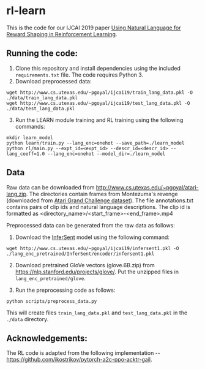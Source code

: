 # rl-learn

This is the code for our IJCAI 2019 paper [Using Natural Language for Reward Shaping in Reinforcement Learning](https://arxiv.org/abs/1903.02020).

## Running the code:

1. Clone this repository and install dependencies using the included `requirements.txt` file. The code requires Python 3.
2. Download preprocessed data:
```
wget http://www.cs.utexas.edu/~pgoyal/ijcai19/train_lang_data.pkl -O ./data/train_lang_data.pkl
wget http://www.cs.utexas.edu/~pgoyal/ijcai19/test_lang_data.pkl -O ./data/test_lang_data.pkl
```
3. Run the LEARN module training and RL training using the following commands:
```
mkdir learn_model
python learn/train.py --lang_enc=onehot --save_path=./learn_model
python rl/main.py --expt_id=<expt_id> --descr_id=<descr_id> --lang_coeff=1.0 --lang_enc=onehot --model_dir=./learn_model
```

## Data

Raw data can be downloaded from http://www.cs.utexas.edu/~pgoyal/atari-lang.zip. The directories contain frames from Montezuma's revenge (downloaded from [Atari Grand Challenge dataset](http://atarigrandchallenge.com/data)). The file annotations.txt contains pairs of clip ids and natural language descriptions. The clip id is formatted as <directory_name>/<start_frame>-<end_frame>.mp4

Preprocessed data can be generated from the raw data as follows:
1. Download the [InferSent](https://github.com/facebookresearch/InferSent) model using the following command:
```
wget http://www.cs.utexas.edu/~pgoyal/ijcai19/infersent1.pkl -O ./lang_enc_pretrained/InferSent/encoder/infersent1.pkl
```
2. Download pretrained GloVe vectors (glove.6B.zip) from https://nlp.stanford.edu/projects/glove/. Put the unzipped files in `lang_enc_pretrained/glove`.

3. Run the preprocessing code as follows:
```
python scripts/preprocess_data.py
```
This will create files `train_lang_data.pkl` and `test_lang_data.pkl` in the `./data` directory.

## Acknowledgements:

The RL code is adapted from the following implementation -- https://github.com/ikostrikov/pytorch-a2c-ppo-acktr-gail.
